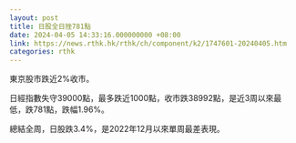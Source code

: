 ```yaml
---
layout: post
title: 日股全日挫781點
date: 2024-04-05 14:33:16.000000000 +08:00
link: https://news.rthk.hk/rthk/ch/component/k2/1747601-20240405.htm
categories: rthk
---
```


東京股市跌近2%收市。

日經指數失守39000點，最多跌近1000點，收市跌38992點，是近3周以來最低，跌781點，跌幅1.96%。

總結全周，日股跌3.4%，是2022年12月以來單周最差表現。
